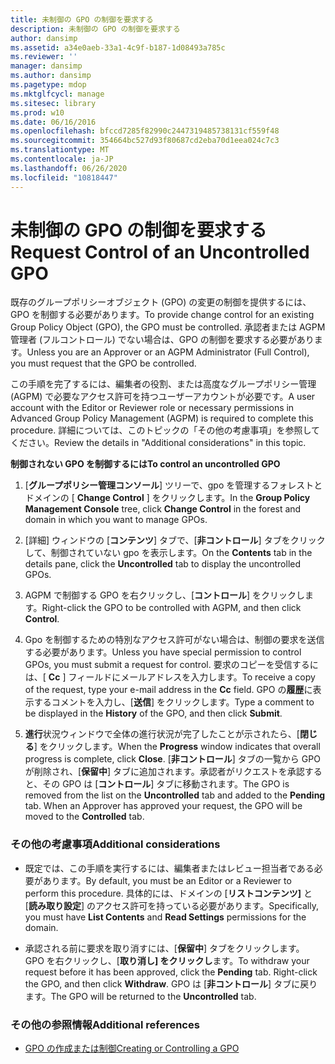 ```yaml
---
title: 未制御の GPO の制御を要求する
description: 未制御の GPO の制御を要求する
author: dansimp
ms.assetid: a34e0aeb-33a1-4c9f-b187-1d08493a785c
ms.reviewer: ''
manager: dansimp
ms.author: dansimp
ms.pagetype: mdop
ms.mktglfcycl: manage
ms.sitesec: library
ms.prod: w10
ms.date: 06/16/2016
ms.openlocfilehash: bfccd7285f82990c2447319485738131cf559f48
ms.sourcegitcommit: 354664bc527d93f80687cd2eba70d1eea024c7c3
ms.translationtype: MT
ms.contentlocale: ja-JP
ms.lasthandoff: 06/26/2020
ms.locfileid: "10818447"
---
```

# <span data-ttu-id="45883-103">未制御の GPO の制御を要求する</span><span class="sxs-lookup"><span data-stu-id="45883-103">Request Control of an Uncontrolled GPO</span></span>


<span data-ttu-id="45883-104">既存のグループポリシーオブジェクト (GPO) の変更の制御を提供するには、GPO を制御する必要があります。</span><span class="sxs-lookup"><span data-stu-id="45883-104">To provide change control for an existing Group Policy Object (GPO), the GPO must be controlled.</span></span> <span data-ttu-id="45883-105">承認者または AGPM 管理者 (フルコントロール) でない場合は、GPO の制御を要求する必要があります。</span><span class="sxs-lookup"><span data-stu-id="45883-105">Unless you are an Approver or an AGPM Administrator (Full Control), you must request that the GPO be controlled.</span></span>

<span data-ttu-id="45883-106">この手順を完了するには、編集者の役割、または高度なグループポリシー管理 (AGPM) で必要なアクセス許可を持つユーザーアカウントが必要です。</span><span class="sxs-lookup"><span data-stu-id="45883-106">A user account with the Editor or Reviewer role or necessary permissions in Advanced Group Policy Management (AGPM) is required to complete this procedure.</span></span> <span data-ttu-id="45883-107">詳細については、このトピックの「その他の考慮事項」を参照してください。</span><span class="sxs-lookup"><span data-stu-id="45883-107">Review the details in "Additional considerations" in this topic.</span></span>

**<span data-ttu-id="45883-108">制御されない GPO を制御するには</span><span class="sxs-lookup"><span data-stu-id="45883-108">To control an uncontrolled GPO</span></span>**

1.  <span data-ttu-id="45883-109">[**グループポリシー管理コンソール**] ツリーで、gpo を管理するフォレストとドメインの [ **Change Control** ] をクリックします。</span><span class="sxs-lookup"><span data-stu-id="45883-109">In the **Group Policy Management Console** tree, click **Change Control** in the forest and domain in which you want to manage GPOs.</span></span>

2.  <span data-ttu-id="45883-110">[詳細] ウィンドウの [**コンテンツ**] タブで、[**非コントロール**] タブをクリックして、制御されていない gpo を表示します。</span><span class="sxs-lookup"><span data-stu-id="45883-110">On the **Contents** tab in the details pane, click the **Uncontrolled** tab to display the uncontrolled GPOs.</span></span>

3.  <span data-ttu-id="45883-111">AGPM で制御する GPO を右クリックし、[**コントロール**] をクリックします。</span><span class="sxs-lookup"><span data-stu-id="45883-111">Right-click the GPO to be controlled with AGPM, and then click **Control**.</span></span>

4.  <span data-ttu-id="45883-112">Gpo を制御するための特別なアクセス許可がない場合は、制御の要求を送信する必要があります。</span><span class="sxs-lookup"><span data-stu-id="45883-112">Unless you have special permission to control GPOs, you must submit a request for control.</span></span> <span data-ttu-id="45883-113">要求のコピーを受信するには、[ **Cc** ] フィールドにメールアドレスを入力します。</span><span class="sxs-lookup"><span data-stu-id="45883-113">To receive a copy of the request, type your e-mail address in the **Cc** field.</span></span> <span data-ttu-id="45883-114">GPO の**履歴**に表示するコメントを入力し、[**送信**] をクリックします。</span><span class="sxs-lookup"><span data-stu-id="45883-114">Type a comment to be displayed in the **History** of the GPO, and then click **Submit**.</span></span>

5.  <span data-ttu-id="45883-115">**進行**状況ウィンドウで全体の進行状況が完了したことが示されたら、[**閉じる**] をクリックします。</span><span class="sxs-lookup"><span data-stu-id="45883-115">When the **Progress** window indicates that overall progress is complete, click **Close**.</span></span> <span data-ttu-id="45883-116">[**非コントロール**] タブの一覧から GPO が削除され、[**保留中**] タブに追加されます。承認者がリクエストを承認すると、その GPO は [**コントロール**] タブに移動されます。</span><span class="sxs-lookup"><span data-stu-id="45883-116">The GPO is removed from the list on the **Uncontrolled** tab and added to the **Pending** tab. When an Approver has approved your request, the GPO will be moved to the **Controlled** tab.</span></span>

### <span data-ttu-id="45883-117">その他の考慮事項</span><span class="sxs-lookup"><span data-stu-id="45883-117">Additional considerations</span></span>

-   <span data-ttu-id="45883-118">既定では、この手順を実行するには、編集者またはレビュー担当者である必要があります。</span><span class="sxs-lookup"><span data-stu-id="45883-118">By default, you must be an Editor or a Reviewer to perform this procedure.</span></span> <span data-ttu-id="45883-119">具体的には、ドメインの [**リストコンテンツ]** と [**読み取り設定**] のアクセス許可を持っている必要があります。</span><span class="sxs-lookup"><span data-stu-id="45883-119">Specifically, you must have **List Contents** and **Read Settings** permissions for the domain.</span></span>

-   <span data-ttu-id="45883-120">承認される前に要求を取り消すには、[**保留中**] タブをクリックします。 GPO を右クリックし、[**取り消し] をクリックし**ます。</span><span class="sxs-lookup"><span data-stu-id="45883-120">To withdraw your request before it has been approved, click the **Pending** tab. Right-click the GPO, and then click **Withdraw**.</span></span> <span data-ttu-id="45883-121">GPO は [**非コントロール**] タブに戻ります。</span><span class="sxs-lookup"><span data-stu-id="45883-121">The GPO will be returned to the **Uncontrolled** tab.</span></span>

### <span data-ttu-id="45883-122">その他の参照情報</span><span class="sxs-lookup"><span data-stu-id="45883-122">Additional references</span></span>

-   [<span data-ttu-id="45883-123">GPO の作成または制御</span><span class="sxs-lookup"><span data-stu-id="45883-123">Creating or Controlling a GPO</span></span>](creating-or-controlling-a-gpo-agpm40-ed.md)

 

 





